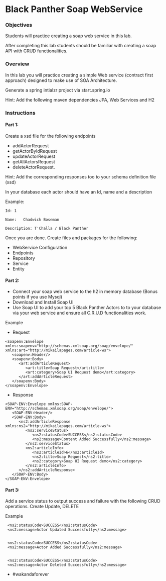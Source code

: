  #	Black Panther Soap WebService

 ### Objectives
Students will practice creating a soap web service in this lab.

After completing this lab students should be familiar with creating a soap API with CRUD functionalities.

 ### Overview
In this lab you will practice creating a simple Web service (contract first approach) designed to make use of SOA Architecture.


Generate a spring intialzr project via start.spring.io

Hint: Add the following maven dependencies JPA, Web Services and H2

 ### Instructions

 #### Part 1:
Create a xsd file for the following endpoints
 - addActorRequest
 - getActorByIdRequest
 - updateActorRequest
 - getAllActorsRequest
 - deleteActorRequest.

Hint: Add the corresponding responses too to your schema definition file (xsd)


In your database each actor should have an Id, name and a description

Example:  
```
Id: 1
```
```
Name: 	Chadwick Boseman
```
```
Description: T'Challa / Black Panther
```


Once you are done. Create files and packages for the following:
- WebService Configuration
- Endpoints 
- Repository
- Service
- Entity 

 #### Part 2:
- Connect your soap web service to the h2 in memory database (Bonus points if you use Mysql)
- Download and Install Soap UI
- Use Soap UI to add your top 5 Black Panther Actors to to your database via your web service and ensure all C.R.U.D functionalities work. 

Example
- Request
```
<soapenv:Envelope xmlns:soapenv="http://schemas.xmlsoap.org/soap/envelope/" xmlns:art="http://mikailapages.com/article-ws">
   <soapenv:Header/>
   <soapenv:Body>
      <art:addArticleRequest>
         <art:title>Soap Request</art:title>
         <art:category>Soap UI Request demo</art:category>
      </art:addArticleRequest>
   </soapenv:Body>
</soapenv:Envelope>
```
- Response
```
<SOAP-ENV:Envelope xmlns:SOAP-ENV="http://schemas.xmlsoap.org/soap/envelope/">
   <SOAP-ENV:Header/>
   <SOAP-ENV:Body>
      <ns2:addArticleResponse xmlns:ns2="http://mikailapages.com/article-ws">
         <ns2:serviceStatus>
            <ns2:statusCode>SUCCESS</ns2:statusCode>
            <ns2:message>Content Added Successfully</ns2:message>
         </ns2:serviceStatus>
         <ns2:articleInfo>
            <ns2:articleId>6</ns2:articleId>
            <ns2:title>Soap Request</ns2:title>
            <ns2:category>Soap UI Request demo</ns2:category>
         </ns2:articleInfo>
      </ns2:addArticleResponse>
   </SOAP-ENV:Body>
</SOAP-ENV:Envelope>
```
 #### Part 3:
Add a service status to output success and failure with the following CRUD operations. Create Update, DELETE 

Example

```
 <ns2:statusCode>SUCCESS</ns2:statusCode>
 <ns2:message>Actor Updated Successfully</ns2:message>
       
```

```
 <ns2:statusCode>SUCCESS</ns2:statusCode>
 <ns2:message>Actor Added Successfully</ns2:message>
 
```

```
 <ns2:statusCode>SUCCESS</ns2:statusCode>
 <ns2:message>Actor Deleted Successfully</ns2:message>
```



- #wakandaforever
